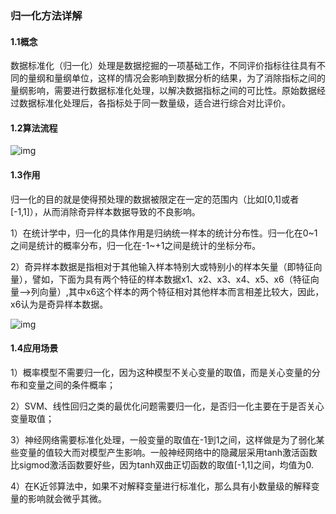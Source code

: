 ### **归一化方法详解**

#### 1.1**概念**

数据标准化（归一化）处理是数据挖掘的一项基础工作，不同评价指标往往具有不同的量纲和量纲单位，这样的情况会影响到数据分析的结果，为了消除指标之间的量纲影响，需要进行数据标准化处理，以解决数据指标之间的可比性。原始数据经过数据标准化处理后，各指标处于同一数量级，适合进行综合对比评价。



#### 1.2**算法流程**

![img](https://img-blog.csdnimg.cn/20190325171855691.png?x-oss-process=image/watermark,type_ZmFuZ3poZW5naGVpdGk,shadow_10,text_aHR0cHM6Ly9ibG9nLmNzZG4ubmV0L3Byb21pc2VqaWE=,size_16,color_FFFFFF,t_70)

#### 1.3**作用**

归一化的目的就是使得预处理的数据被限定在一定的范围内（比如[0,1]或者[-1,1]），从而消除奇异样本数据导致的不良影响。

1）在统计学中，归一化的具体作用是归纳统一样本的统计分布性。归一化在0~1之间是统计的概率分布，归一化在-1~+1之间是统计的坐标分布。

2）奇异样本数据是指相对于其他输入样本特别大或特别小的样本矢量（即特征向量），譬如，下面为具有两个特征的样本数据x1、x2、x3、x4、x5、x6（特征向量—>列向量）,其中x6这个样本的两个特征相对其他样本而言相差比较大，因此，x6认为是奇异样本数据。

![img](https://img-blog.csdn.net/20171027225346700)



#### 1.4**应用场景**

1）概率模型不需要归一化，因为这种模型不关心变量的取值，而是关心变量的分布和变量之间的条件概率；

2）SVM、线性回归之类的最优化问题需要归一化，是否归一化主要在于是否关心变量取值；

3）神经网络需要标准化处理，一般变量的取值在-1到1之间，这样做是为了弱化某些变量的值较大而对模型产生影响。一般神经网络中的隐藏层采用tanh激活函数比sigmod激活函数要好些，因为tanh双曲正切函数的取值[-1,1]之间，均值为0.

4）在K近邻算法中，如果不对解释变量进行标准化，那么具有小数量级的解释变量的影响就会微乎其微。


